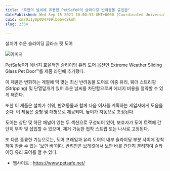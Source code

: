 ```yaml
---
title: "혹한의 날씨에 유용한 PetSafe®의 슬라이딩 반려동물 출입문"
datePublished: Wed Sep 15 2021 10:00:53 GMT+0000 (Coordinated Universal Time)
cuid: cm7011y0p004709lb6bvc8knh
slug: 2354

---
```



설치가 수운 슬라이딩 글라스 펫 도어

![이미지](https://cdn.hashnode.com/res/hashnode/image/upload/v1739250855103/bd4d90f4-f8e0-4fee-b169-c70c7efacace.jpeg)

PetSafe®가 에너지 효율적인 슬리이딩 유리 도어 옵션인 Extreme Weather Sliding Glass Pet Door™를 제품 라인에 추가했다.

이 제품은 변화하는 계절에 딱 맞는 최신 반려동물 도어로 이중 유리, 웨더 스트리핑(Stripping) 및 단열덮개가 있어 추운 날씨를 차단함으로써 에너지 비용을 절약할 수 있게 해준다.

또한 이 제품은 설치가 쉬워, 반려동물과 함께 다음 이사를 계획하는 세입자에게 도움을 준다. 이 제품은 중형 및 대형으로 제공되며, 높이가 자동으로 조정된다.

도어는 상단 및 하단 패널이 있는 두 섹션으로 구성되어 있어, 보호자가 도어 트랙에 간단히 부착 및 삽입할 수 있으며, 제거 가능한 접착 스트립 또는 나사로 고정된다.

또 다른 훌륭한 기능으로는, 도어 프레임과 유리 도어의 내부 슬라이딩 부분 사이에 장착하여 잠글 수 있는 '보안 바'이다. 반려인은 브래킷에서 보안 바를 간단히 분리하여 슬라이딩 유리 도어를 열 수 있다.

- 웹사이트 : https://www.petsafe.net/